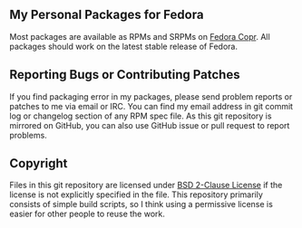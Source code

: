 My Personal Packages for Fedora
-------------------------------

Most packages are available as RPMs and SRPMs on [Fedora Copr](http://copr.fedoraproject.org/coprs/lantw44/). All packages should work on the latest stable release of Fedora.


Reporting Bugs or Contributing Patches
--------------------------------------
If you find packaging error in my packages, please send problem reports or patches to me via email or IRC. You can find my email address in git commit log or changelog section of any RPM spec file. As this git repository is mirrored on GitHub, you can also use GitHub issue or pull request to report problems.


Copyright
---------
Files in this git repository are licensed under [BSD 2-Clause License](http://opensource.org/licenses/BSD-2-Clause) if the license is not explicitly specified in the file. This repository primarily consists of simple build scripts, so I think using a permissive license is easier for other people to reuse the work.
